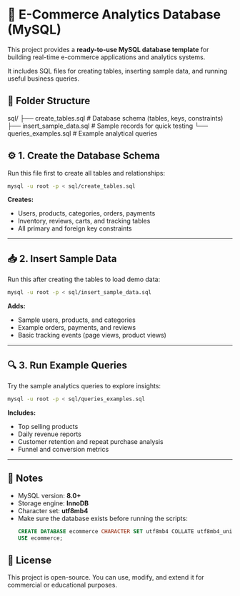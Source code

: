 # 🏪 E-Commerce Analytics Database (MySQL)

This project provides a **ready-to-use MySQL database template** for building real-time e-commerce applications and analytics systems.

It includes SQL files for creating tables, inserting sample data, and running useful business queries.



## 📁 Folder Structure

sql/
├── create_tables.sql        # Database schema (tables, keys, constraints)
├── insert_sample_data.sql   # Sample records for quick testing
└── queries_examples.sql     # Example analytical queries




## ⚙️ 1. Create the Database Schema

Run this file first to create all tables and relationships:

```bash
mysql -u root -p < sql/create_tables.sql
```

**Creates:**
- Users, products, categories, orders, payments  
- Inventory, reviews, carts, and tracking tables  
- All primary and foreign key constraints  

---

## 📥 2. Insert Sample Data

Run this after creating the tables to load demo data:

```bash
mysql -u root -p < sql/insert_sample_data.sql
```

**Adds:**
- Sample users, products, and categories  
- Example orders, payments, and reviews  
- Basic tracking events (page views, product views)  

---

## 🔍 3. Run Example Queries

Try the sample analytics queries to explore insights:

```bash
mysql -u root -p < sql/queries_examples.sql
```

**Includes:**
- Top selling products  
- Daily revenue reports  
- Customer retention and repeat purchase analysis  
- Funnel and conversion metrics  

---

## 🧠 Notes
- MySQL version: **8.0+**
- Storage engine: **InnoDB**
- Character set: **utf8mb4**
- Make sure the database exists before running the scripts:
  ```sql
  CREATE DATABASE ecommerce CHARACTER SET utf8mb4 COLLATE utf8mb4_unicode_ci;
  USE ecommerce;
  ```



## 📜 License
This project is open-source. You can use, modify, and extend it for commercial or educational purposes.
